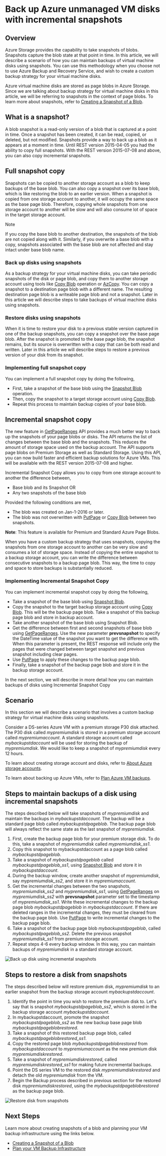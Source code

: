 # Back up Azure unmanaged VM disks with incremental snapshots
## Overview
Azure Storage provides the capability to take snapshots of blobs. Snapshots capture the blob state at that point in time. In this article, we will describe a scenario of how you can maintain backups of virtual machine disks using snapshots. You can use this methodology when you choose not to use Azure Backup and Recovery Service, and wish to create a custom backup strategy for your virtual machine disks.

Azure virtual machine disks are stored as page blobs in Azure Storage. Since we are talking about backup strategy for virtual machine disks in this article, we will be referring to snapshots in the context of page blobs. To learn more about snapshots, refer to [Creating a Snapshot of a Blob](https://docs.microsoft.com/rest/api/storageservices/Creating-a-Snapshot-of-a-Blob).

## What is a snapshot?
A blob snapshot is a read-only version of a blob that is captured at a point in time. Once a snapshot has been created, it can be read, copied, or deleted, but not modified. Snapshots provide a way to back up a blob as it appears at a moment in time. Until REST version 2015-04-05 you had the ability to copy full snapshots. With the REST version 2015-07-08 and above, you can also copy incremental snapshots.

## Full snapshot copy
Snapshots can be copied to another storage account as a blob to keep backups of the base blob. You can also copy a snapshot over its base blob, which is like restoring the blob to an earlier version. When a snapshot is copied from one storage account to another, it will occupy the same space as the base page blob. Therefore, copying whole snapshots from one storage account to another will be slow and will also consume lot of space in the target storage account.

> [!NOTE]
> If you copy the base blob to another destination, the snapshots of the blob are not copied along with it. Similarly, if you overwrite a base blob with a copy, snapshots associated with the base blob are not affected and stay intact under base blob name.
> 
> 

### Back up disks using snapshots
As a backup strategy for your virtual machine disks, you can take periodic snapshots of the disk or page blob, and copy them to another storage account using tools like [Copy Blob](https://docs.microsoft.com/rest/api/storageservices/Copy-Blob) operation or [AzCopy](../articles/storage/common/storage-use-azcopy.md). You can copy a snapshot to a destination page blob with a different name. The resulting destination page blob is a writeable page blob and not a snapshot. Later in this article we will describe steps to take backups of virtual machine disks using snapshots.

### Restore disks using snapshots
When it is time to restore your disk to a previous stable version captured in one of the backup snapshots, you can copy a snapshot over the base page blob. After the snapshot is promoted to the base page blob, the snapshot remains, but its source is overwritten with a copy that can be both read and written. Later in this article we will describe steps to restore a previous version of your disk from its snapshot.

### Implementing full snapshot copy
You can implement a full snapshot copy by doing the following,

* First, take a snapshot of the base blob using the [Snapshot Blob](https://docs.microsoft.com/rest/api/storageservices/Snapshot-Blob) operation.
* Then, copy the snapshot to a target storage account using [Copy Blob](https://docs.microsoft.com/rest/api/storageservices/Copy-Blob).
* Repeat this process to maintain backup copies of your base blob.

## Incremental snapshot copy
The new feature in [GetPageRanges](https://docs.microsoft.com/rest/api/storageservices/Get-Page-Ranges) API provides a much better way to back up the snapshots of your page blobs or disks. The API returns the list of changes between the base blob and the snapshots. This reduces the amount of storage space used on the backup account. The API supports page blobs on Premium Storage as well as Standard Storage. Using this API, you can now build faster and efficient backup solutions for Azure VMs. This will be available with the REST version 2015-07-08 and higher.

Incremental Snapshot Copy allows you to copy from one storage account to another the difference between,

* Base blob and its Snapshot OR
* Any two snapshots of the base blob

Provided the following conditions are met,

* The blob was created on Jan-1-2016 or later.
* The blob was not overwritten with [PutPage](https://docs.microsoft.com/rest/api/storageservices/Put-Page) or [Copy Blob](https://docs.microsoft.com/rest/api/storageservices/Copy-Blob) between two snapshots.

**Note**: This feature is available for Premium and Standard Azure Page Blobs.

When you have a custom backup strategy that uses snapshots, copying the snapshots from one storage account to another can be very slow and consumes a lot of storage space. Instead of copying the entire snapshot to a backup storage account, you can write the difference between consecutive snapshots to a backup page blob. This way, the time to copy and space to store backups is substantially reduced.

### Implementing Incremental Snapshot Copy
You can implement incremental snapshot copy by doing the following,

* Take a snapshot of the base blob using [Snapshot Blob](https://docs.microsoft.com/rest/api/storageservices/Snapshot-Blob).
* Copy the snapshot to the target backup storage account using [Copy Blob](https://docs.microsoft.com/rest/api/storageservices/Copy-Blob). This will be the backup page blob. Take a snapshot of this backup page blob and store in backup account.
* Take another snapshot of the base blob using Snapshot Blob.
* Get the difference between first and second snapshots of base blob using  [GetPageRanges](https://docs.microsoft.com/rest/api/storageservices/Get-Page-Ranges). Use the new parameter **prevsnapshot** to specify the DateTime value of the snapshot you want to get the difference with. When this parameter is present, the REST response will include only the pages that were changed between target snapshot and previous snapshot including clear pages.
* Use [PutPage](https://docs.microsoft.com/rest/api/storageservices/Put-Page) to apply these changes to the backup page blob.
* Finally, take a snapshot of the backup page blob and store it in the backup storage account.

In the next section, we will describe in more detail how you can maintain backups of disks using Incremental Snapshot Copy

## Scenario
In this section we will describe a scenario that involves a custom backup strategy for virtual machine disks using snapshots.

Consider a DS-series Azure VM with a premium storage P30 disk attached. The P30 disk called *mypremiumdisk* is stored in a premium storage account called *mypremiumaccount*. A standard storage account called *mybackupstdaccount* will be used for storing the backup of *mypremiumdisk*. We would like to keep a snapshot of *mypremiumdisk* every 12 hours.

To learn about creating storage account and disks, refer to [About Azure storage accounts](../articles/storage/storage-create-storage-account.md).

To learn about backing up Azure VMs, refer to [Plan Azure VM backups](../articles/backup/backup-azure-vms-introduction.md).

## Steps to maintain backups of a disk using incremental snapshots
The steps described below will take snapshots of *mypremiumdisk* and maintain the backups in *mybackupstdaccount*. The backup will be a standard page blob called *mybackupstdpageblob*. The backup page blob will always reflect the same state as the last snapshot of *mypremiumdisk*.

1. First, create the backup page blob for your premium storage disk. To do this, take a snapshot of *mypremiumdisk* called *mypremiumdisk_ss1*.
2. Copy this snapshot to mybackupstdaccount as a page blob called *mybackupstdpageblob*.
3. Take a snapshot of *mybackupstdpageblob* called *mybackupstdpageblob_ss1*, using [Snapshot Blob](https://docs.microsoft.com/rest/api/storageservices/Snapshot-Blob) and store it in *mybackupstdaccount*.
4. During the backup window, create another snapshot of *mypremiumdisk*, say *mypremiumdisk_ss2*, and store it in *mypremiumaccount*.
5. Get the incremental changes between the two snapshots, *mypremiumdisk_ss2* and *mypremiumdisk_ss1*, using [GetPageRanges](https://docs.microsoft.com/rest/api/storageservices/Get-Page-Ranges) on *mypremiumdisk_ss2* with **prevsnapshot** parameter set to the timestamp of *mypremiumdisk_ss1*. Write these incremental changes to the backup page blob *mybackupstdpageblob* in *mybackupstdaccount*. If there are deleted ranges in the incremental changes, they must be cleared from the backup page blob. Use [PutPage](https://docs.microsoft.com/rest/api/storageservices/Put-Page) to write incremental changes to the backup page blob.
6. Take a snapshot of the backup page blob *mybackupstdpageblob*, called *mybackupstdpageblob_ss2*. Delete the previous snapshot *mypremiumdisk_ss1* from premium storage account.
7. Repeat steps 4-6 every backup window. In this way, you can maintain backups of *mypremiumdisk* in a standard storage account.

![Back up disk using incremental snapshots](../articles/virtual-machines/windows/media/incremental-snapshots/storage-incremental-snapshots-1.png)

## Steps to restore a disk from snapshots
The steps described below will restore premium disk, *mypremiumdisk* to an earlier snapshot from the backup storage account *mybackupstdaccount*.

1. Identify the point in time you wish to restore the premium disk to. Let's say that is snapshot *mybackupstdpageblob_ss2*, which is stored in the backup storage account *mybackupstdaccount*.
2. In mybackupstdaccount, promote the snapshot *mybackupstdpageblob_ss2* as the new backup base page blob *mybackupstdpageblobrestored*.
3. Take a snapshot of this restored backup page blob, called *mybackupstdpageblobrestored_ss1*.
4. Copy the restored page blob *mybackupstdpageblobrestored* from *mybackupstdaccount* to *mypremiumaccount* as the new premium disk *mypremiumdiskrestored*.
5. Take a snapshot of *mypremiumdiskrestored*, called *mypremiumdiskrestored_ss1* for making future incremental backups.
6. Point the DS series VM to the restored disk *mypremiumdiskrestored* and detach the old *mypremiumdisk* from the VM.
7. Begin the Backup process described in previous section for the restored disk *mypremiumdiskrestored*, using the *mybackupstdpageblobrestored* as the backup page blob.

![Restore disk from snapshots](../articles/virtual-machines/windows/media/incremental-snapshots/storage-incremental-snapshots-2.png)

## Next Steps
Learn more about creating snapshots of a blob and planning your VM backup infrastructure using the links below.

* [Creating a Snapshot of a Blob](https://docs.microsoft.com/rest/api/storageservices/Creating-a-Snapshot-of-a-Blob)
* [Plan your VM Backup Infrastructure](../articles/backup/backup-azure-vms-introduction.md)

